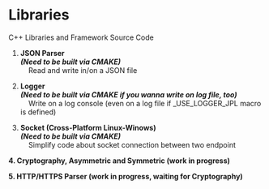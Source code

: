 # Libraries #
C++ Libraries and Framework Source Code

1. **JSON Parser**  
***(Need to be built via CMAKE)***  
&nbsp;&nbsp;&nbsp;&nbsp;Read and write in/on a JSON file

2. **Logger**  
***(Need to be built via CMAKE if you wanna write on log file, too)***  
&nbsp;&nbsp;&nbsp;&nbsp;Write on a log console (even on a log file if _USE_LOGGER_JPL macro is defined)

3. **Socket (Cross-Platform Linux-Winows)**  
***(Need to be built via CMAKE)***  
&nbsp;&nbsp;&nbsp;&nbsp;Simplify code about socket connection between two endpoint

**4. Cryptography, Asymmetric and Symmetric (work in progress)**

**5. HTTP/HTTPS Parser (work in progress, waiting for Cryptography)**
